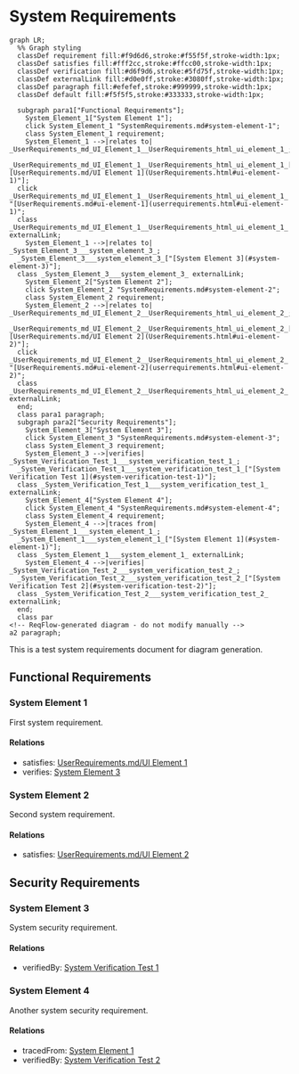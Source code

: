 # System Requirements

```mermaid
graph LR;
  %% Graph styling
  classDef requirement fill:#f9d6d6,stroke:#f55f5f,stroke-width:1px;
  classDef satisfies fill:#fff2cc,stroke:#ffcc00,stroke-width:1px;
  classDef verification fill:#d6f9d6,stroke:#5fd75f,stroke-width:1px;
  classDef externalLink fill:#d0e0ff,stroke:#3080ff,stroke-width:1px;
  classDef paragraph fill:#efefef,stroke:#999999,stroke-width:1px;
  classDef default fill:#f5f5f5,stroke:#333333,stroke-width:1px;

  subgraph para1["Functional Requirements"];
    System_Element_1["System Element 1"];
    click System_Element_1 "SystemRequirements.md#system-element-1";
    class System_Element_1 requirement;
    System_Element_1 -->|relates to| _UserRequirements_md_UI_Element_1__UserRequirements_html_ui_element_1_;
  _UserRequirements_md_UI_Element_1__UserRequirements_html_ui_element_1_["[UserRequirements.md/UI Element 1](UserRequirements.html#ui-element-1)"];
  click _UserRequirements_md_UI_Element_1__UserRequirements_html_ui_element_1_ "[UserRequirements.md#ui-element-1](userrequirements.html#ui-element-1)";
  class _UserRequirements_md_UI_Element_1__UserRequirements_html_ui_element_1_ externalLink;
    System_Element_1 -->|relates to| _System_Element_3___system_element_3_;
  _System_Element_3___system_element_3_["[System Element 3](#system-element-3)"];
  class _System_Element_3___system_element_3_ externalLink;
    System_Element_2["System Element 2"];
    click System_Element_2 "SystemRequirements.md#system-element-2";
    class System_Element_2 requirement;
    System_Element_2 -->|relates to| _UserRequirements_md_UI_Element_2__UserRequirements_html_ui_element_2_;
  _UserRequirements_md_UI_Element_2__UserRequirements_html_ui_element_2_["[UserRequirements.md/UI Element 2](UserRequirements.html#ui-element-2)"];
  click _UserRequirements_md_UI_Element_2__UserRequirements_html_ui_element_2_ "[UserRequirements.md#ui-element-2](userrequirements.html#ui-element-2)";
  class _UserRequirements_md_UI_Element_2__UserRequirements_html_ui_element_2_ externalLink;
  end;
  class para1 paragraph;
  subgraph para2["Security Requirements"];
    System_Element_3["System Element 3"];
    click System_Element_3 "SystemRequirements.md#system-element-3";
    class System_Element_3 requirement;
    System_Element_3 -->|verifies| _System_Verification_Test_1___system_verification_test_1_;
  _System_Verification_Test_1___system_verification_test_1_["[System Verification Test 1](#system-verification-test-1)"];
  class _System_Verification_Test_1___system_verification_test_1_ externalLink;
    System_Element_4["System Element 4"];
    click System_Element_4 "SystemRequirements.md#system-element-4";
    class System_Element_4 requirement;
    System_Element_4 -->|traces from| _System_Element_1___system_element_1_;
  _System_Element_1___system_element_1_["[System Element 1](#system-element-1)"];
  class _System_Element_1___system_element_1_ externalLink;
    System_Element_4 -->|verifies| _System_Verification_Test_2___system_verification_test_2_;
  _System_Verification_Test_2___system_verification_test_2_["[System Verification Test 2](#system-verification-test-2)"];
  class _System_Verification_Test_2___system_verification_test_2_ externalLink;
  end;
  class par
<!-- ReqFlow-generated diagram - do not modify manually -->
a2 paragraph;
```



This is a test system requirements document for diagram generation.

## Functional Requirements

### System Element 1

First system requirement.

#### Relations
  * satisfies: [UserRequirements.md/UI Element 1](UserRequirements.html#ui-element-1)
  * verifies: [System Element 3](#system-element-3)

### System Element 2

Second system requirement.

#### Relations
  * satisfies: [UserRequirements.md/UI Element 2](UserRequirements.html#ui-element-2)

## Security Requirements

### System Element 3

System security requirement.

#### Relations
  * verifiedBy: [System Verification Test 1](#system-verification-test-1)

### System Element 4

Another system security requirement.

#### Relations
  * tracedFrom: [System Element 1](#system-element-1)
  * verifiedBy: [System Verification Test 2](#system-verification-test-2)
